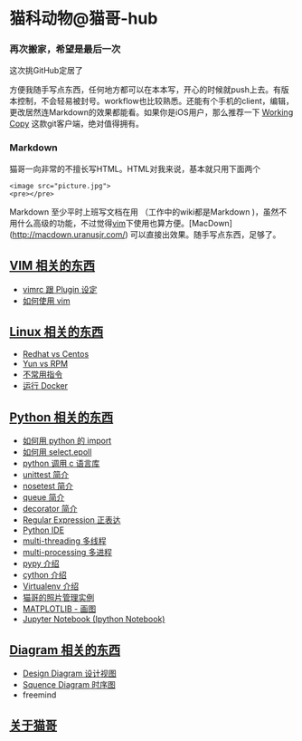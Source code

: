 # 猫科动物@猫哥-hub

### 再次搬家，希望是最后一次

这次挑GitHub定居了

方便我随手写点东西，任何地方都可以在本本写，开心的时候就push上去。有版本控制，不会轻易被封号。workflow也比较熟悉。还能有个手机的client，编辑，更改居然连Markdown的效果都能看。如果你是iOS用户，那么推荐一下 [Working Copy](https://workingcopyapp.com/) 这款git客户端，绝对值得拥有。

### Markdown
猫哥一向非常的不擅长写HTML。HTML对我来说，基本就只用下面两个

	<image src="picture.jpg">
	<pre></pre>

Markdown 至少平时上班写文档在用 （工作中的wiki都是Markdown
)，虽然不用什么高级的功能，不过觉得[vim](vim/README.md)下使用也算方便。[MacDown] (http://macdown.uranusjr.com/) 可以直接出效果。随手写点东西，足够了。


## [VIM 相关的东西](vim/README.md)
* [vimrc 跟 Plugin 设定](vim/docs/VIMRC.md)
* [如何使用 vim](vim/docs/VIM_INFO.md)

## [Linux 相关的东西](linux/README.md)
* [Redhat vs Centos](linux/docs/RHEL_VS_CENTOS.md)
* [Yun vs RPM](linux/docs/YUM_VS_RPM.md)
* [不常用指令](linux/docs/COMMANDS.md)
* [运行 Docker](linux/docs/DOCKER_RUN.md)


## [Python 相关的东西](python/README.md)
* [如何用 python 的 import](python/docs/IMPORT.md) 
* [如何用 select.epoll](python/docs/EPOLL.md) 
* [python 调用 c 语言库](python/docs/PYTHON_C.md)
* [unittest 简介](python/docs/UNITTEST.md)
* [nosetest 简介](python/docs/NOSETESTS.md)
* [queue 简介](python/docs/QUEUE.md)
* [decorator 简介](python/docs/DECORATOR.md)
* [Regular Expression 正表达](python/docs/REGEX.md)
* [Python IDE](python/docs/IDE.md)
* [multi-threading 多线程](python/docs/MULTI_THREAD.md)
* [multi-processing 多进程](python/docs/MULTI_PROCESSING.md)
* [pypy 介绍](python/docs/PYPY.md)
* [cython 介绍](python/docs/CYTHON.md)
* [Virtualenv 介绍](python/docs/VIRTUALENV.md)
* [猫哥的照片管理实例](python/src/photo_organizer/README.md)
* [MATPLOTLIB - 画图](python/docs/MATPLOTLIB.md)
* [Jupyter Notebook (Ipython Notebook)](python/docs/NOTEBOOK.md)


## [Diagram 相关的东西](diagram/README.md)
* [Design Diagram 设计视图](diagram/docs/DESIGN.md)
* [Squence Diagram 时序图](diagram/docs/SEQUENCE.md)
* freemind 

## [关于猫哥](docs/aboutMe.md)

